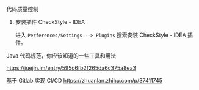 代码质量控制

1. 安装插件 CheckStyle - IDEA

   进入 `Perferences/Settings --> Plugins` 搜索安装 CheckStyle - IDEA 插件。



Java 代码规范，你应该知道的一些工具和用法

https://juejin.im/entry/595c6fb2f265da6c375a8ea3

基于 Gitlab 实现 CI/CD
https://zhuanlan.zhihu.com/p/37411745

